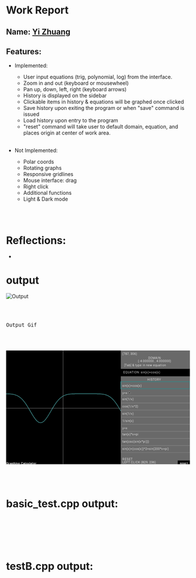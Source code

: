 
# Work Report

## Name: <ins> Yi Zhuang </ins>

## Features:
- Implemented:
  - User input equations (trig, polynomial, log) from the interface.
  - Zoom in and out (keyboard or mousewheel)
  - Pan up, down, left, right (keyboard arrows)
  - History is displayed on the sidebar
  - Clickable items in history & equations will be graphed once clicked 
  - Save history upon exiting the program or when "save" command is issued
  - Load history upon entry to the program
  - "reset" command will take user to default domain, equation, and places origin at center of work area.
<br><br>

- Not Implemented:
  - Polar coords
  - Rotating graphs
  - Responsive gridlines 
  - Mouse interface: drag
  - Right click 
  - Additional functions
  - Light & Dark mode


<br><br>



# Reflections:

- 

# **output**
![Output](https://user-images.githubusercontent.com/93494138/224225831-03d2ec71-78fa-42d7-abbb-efff3d5200d6.png)
<pre>
<br/><br/>
Output Gif
<br/><br/>
</pre>
![](gif.gif)


<br/><br/>

# basic_test.cpp output:
<pre>
<br/><br/><br/><br/>
</pre>
# testB.cpp output:
<pre>
<br/><br/><br/><br/>
</pre>


